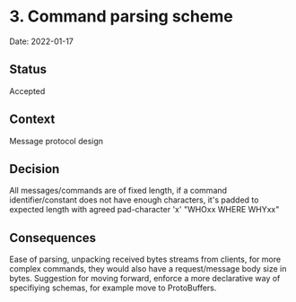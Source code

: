# 3. Command parsing scheme

Date: 2022-01-17

## Status

Accepted

## Context
Message protocol design
 
## Decision
All messages/commands are of fixed length, if a command identifier/constant does not have enough characters, it's padded 
to expected length with agreed pad-character 'x'
"WHOxx WHERE WHYxx"


## Consequences
Ease of parsing, unpacking received bytes streams from clients, for more complex commands, they would also have a request/message body size in bytes. 
Suggestion for moving forward, enforce a more declarative way of specifiying schemas, for example move to ProtoBuffers.


